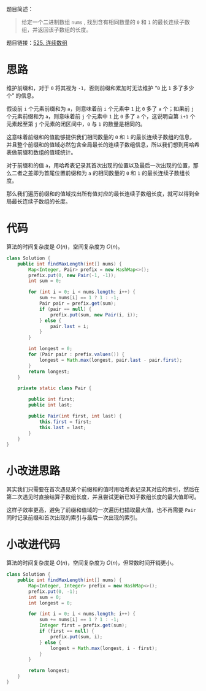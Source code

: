 题目简述：

> 给定一个二进制数组 `nums` , 找到含有相同数量的 `0` 和 `1` 的最长连续子数组，并返回该子数组的长度。

题目链接：[525. 连续数组](https://leetcode.cn/problems/contiguous-array/)

# 思路

维护前缀和，对于 `0` 将其视为 `-1`，否则前缀和累加时无法维护 “`0` 比 `1` 多了多少个” 的信息。

假设前 `i` 个元素前缀和为 `a`，则意味着前 `i` 个元素中 `1` 比 `0` 多了 `a` 个；如果前 `j` 个元素前缀和为 `a`，则意味着前 `j` 个元素中 `1` 比 `0` 多了 `a` 个，这说明自第 `i+1` 个元素起至第 `j` 个元素的闭区间中，`0` 与 `1` 的数量是相同的。

这意味着前缀和的值能够提供我们相同数量的 `0` 和 `1` 的最长连续子数组的信息，并且整个前缀和的值域必然包含全局最长的连续子数组信息，所以我们想到用哈希表做前缀和数组的值域统计。

对于前缀和的值 `a`，用哈希表记录其首次出现的位置以及最后一次出现的位置，那么二者之差即为首尾位置前缀和为 `a` 的相同数量的 `0` 和 `1` 的最长连续子数组长度。

那么我们遍历前缀和的值域找出所有值对应的最长连续子数组长度，就可以得到全局最长连续子数组的长度。

# 代码

算法的时间复杂度是 $O(n)$，空间复杂度为 $O(n)$。

```java
class Solution {
    public int findMaxLength(int[] nums) {
        Map<Integer, Pair> prefix = new HashMap<>();
        prefix.put(0, new Pair(-1, -1));
        int sum = 0;

        for (int i = 0; i < nums.length; i++) {
            sum += nums[i] == 1 ? 1 : -1;
            Pair pair = prefix.get(sum);
            if (pair == null) {
                prefix.put(sum, new Pair(i, i));
            } else {
                pair.last = i;
            }
        }

        int longest = 0;
        for (Pair pair : prefix.values()) {
            longest = Math.max(longest, pair.last - pair.first);
        }
        return longest;
    }

    private static class Pair {

        public int first;
        public int last;

        public Pair(int first, int last) {
            this.first = first;
            this.last = last;
        }
    }
}
```

# 小改进思路

其实我们只需要在首次遇见某个前缀和的值时用哈希表记录其对应的索引，然后在第二次遇见时直接结算子数组长度，并且尝试更新已知子数组长度的最大值即可。

这样子效率更高，避免了前缀和值域的一次遍历扫描取最大值，也不再需要 `Pair` 同时记录前缀和首次出现的索引与最后一次出现的索引。

# 小改进代码

算法的时间复杂度是 $O(n)$，空间复杂度为 $O(n)$，但常数时间开销更小。

```java
class Solution {
    public int findMaxLength(int[] nums) {
        Map<Integer, Integer> prefix = new HashMap<>();
        prefix.put(0, -1);
        int sum = 0;
        int longest = 0;

        for (int i = 0; i < nums.length; i++) {
            sum += nums[i] == 1 ? 1 : -1;
            Integer first = prefix.get(sum);
            if (first == null) {
                prefix.put(sum, i);
            } else {
                longest = Math.max(longest, i - first);
            }
        }

        return longest;
    }
}
```

